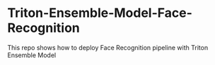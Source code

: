 # Triton-Ensemble-Model-Face-Recognition
This repo shows how to deploy Face Recognition pipeline with Triton Ensemble Model
